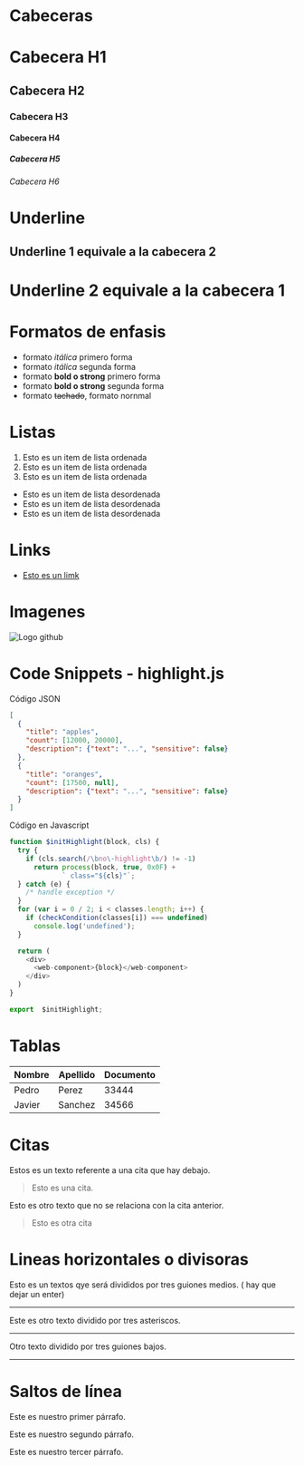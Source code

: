 # Cabeceras
# Cabecera H1
## Cabecera H2
### Cabecera H3
#### Cabecera H4
##### Cabecera H5
###### Cabecera H6

# Underline

Underline 1 equivale a la cabecera 2
-----------
Underline 2 equivale a la cabecera 1
===========

# Formatos de enfasis    
- formato *itálica* primero forma
- formato  _itálica_ segunda forma
- formato **bold o strong** primero forma
- formato  __bold o strong__ segunda forma
- formato ~~tachado~~, formato nornmal

# Listas
1. Esto es un item de lista ordenada
2. Esto es un item de lista ordenada
3. Esto es un item de lista ordenada
- Esto es un item de lista desordenada
- Esto es un item de lista desordenada
- Esto es un item de lista desordenada

# Links
- [Esto es un limk](http://www.google.es)

# Imagenes
![Logo github](https://github.githubassets.com/images/modules/logos_page/GitHub-Mark.png)

# Code Snippets - highlight.js 

Código JSON
```JSON
[
  {
    "title": "apples",
    "count": [12000, 20000],
    "description": {"text": "...", "sensitive": false}
  },
  {
    "title": "oranges",
    "count": [17500, null],
    "description": {"text": "...", "sensitive": false}
  }
]
```
Código en Javascript
``` Javascript
function $initHighlight(block, cls) {
  try {
    if (cls.search(/\bno\-highlight\b/) != -1)
      return process(block, true, 0x0F) +
             ` class="${cls}"`;
  } catch (e) {
    /* handle exception */
  }
  for (var i = 0 / 2; i < classes.length; i++) {
    if (checkCondition(classes[i]) === undefined)
      console.log('undefined');
  }

  return (
    <div>
      <web-component>{block}</web-component>
    </div>
  )
}

export  $initHighlight;
```

# Tablas
| Nombre | Apellido | Documento |
| ------ | -------- | --------- |
| Pedro  | Perez    | 33444     |
| Javier | Sanchez  | 34566     |

# Citas
Estos es un  texto referente a una cita que hay debajo.
> Esto es una cita.

Esto es otro texto que no se relaciona con la cita anterior.
> Esto es otra cita

# Lineas horizontales o divisoras
Esto es un textos qye será divididos por tres  guiones medios. ( hay que dejar un enter)

----
Este es otro texto dividido por tres asteriscos.

***
Otro texto dividido por tres guiones bajos.

___

# Saltos de línea
Este es nuestro primer párrafo.

Este es nuestro segundo párrafo.

Este es nuestro tercer párrafo.